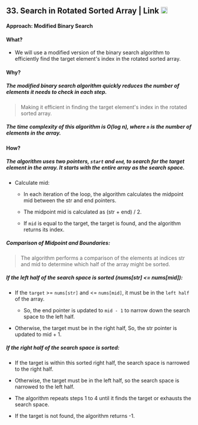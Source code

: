 ## 33. Search in Rotated Sorted Array | Link <a href="https://leetcode.com/problems/search-in-rotated-sorted-array/"><img src="https://leetcode.com/_next/static/images/logo-dark-c96c407d175e36c81e236fcfdd682a0b.png" alt="LeetCode Logo" width="18"> </a>

#### Approach: Modified Binary Search

#### What? 

- We will use a modified version of the binary search algorithm to efficiently find the target element's index in the rotated sorted array.
  
#### Why?

##### The modified binary search algorithm quickly reduces the number of elements it needs to check in each step.
  > Making it efficient in finding the target element's index in the rotated sorted array.
    
##### The time complexity of this algorithm is O(log n), where `n` is the number of elements in the array.

#### How? 

##### The algorithm uses two pointers, `start` and `end`, to search for the target element in the array. It starts with the entire array as the search space.

- Calculate mid:
  - In each iteration of the loop, the algorithm calculates the midpoint mid between the str and end pointers.
  - The midpoint mid is calculated as (str + end) / 2.

  - If `mid` is equal to the target, the target is found, and the algorithm returns its index.

##### Comparison of Midpoint and Boundaries:
  > The algorithm performs a comparison of the elements at indices str and mid to determine which half of the array might be sorted.

##### If the left half of the search space is sorted (nums[str] <= nums[mid]):
    
  - If the `target` >= `nums[str]` and <= `nums[mid]`, it must be in the `left half` of the array.
      
      - So, the end pointer is updated to `mid - 1` to narrow down the search space to the left half.
        
  - Otherwise, the target must be in the right half, So, the str pointer is updated to mid + 1.

 ##### If the right half of the search space is sorted:
   - If the target is within this sorted right half, the search space is narrowed to the right half.
   - Otherwise, the target must be in the left half, so the search space is narrowed to the left half.

 - The algorithm repeats steps 1 to 4 until it finds the target or exhausts the search space.
 -  If the target is not found, the algorithm returns -1.

